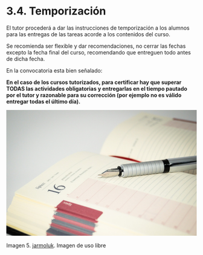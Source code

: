 
# 3.4. Temporización

El tutor procederá a dar las instrucciones de temporización a los alumnos para las entregas de las tareas acorde a los contenidos del curso. 

Se recomienda ser flexible y dar recomendaciones, no cerrar las fechas excepto la fecha final del curso, recomendando que entreguen todo antes de dicha fecha. 

En la convocatoria esta bien señalado: 

**En el caso de los cursos tutorizados, para certificar hay que superar TODAS las actividades obligatorias y entregarlas en el tiempo pautado por el tutor y razonable para su corrección (por ejemplo no es válido entregar todas el último día).**

![](img/notebook-428293_1280.jpg)

Imagen 5. [jarmoluk](https://pixabay.com/es/cuaderno-plumas-estilogr%C3%A1ficas-pluma-428293/). Imagen de uso libre


